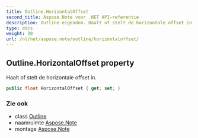 ```yaml
---
title: Outline.HorizontalOffset
second_title: Aspose.Note voor .NET API-referentie
description: Outline eigendom. Haalt of stelt de horizontale offset in.
type: docs
weight: 30
url: /nl/net/aspose.note/outline/horizontaloffset/
---
```

## Outline.HorizontalOffset property

Haalt of stelt de horizontale offset in.

```csharp
public float HorizontalOffset { get; set; }
```

### Zie ook

* class [Outline](../)
* naamruimte [Aspose.Note](../../outline/)
* montage [Aspose.Note](../../../)


